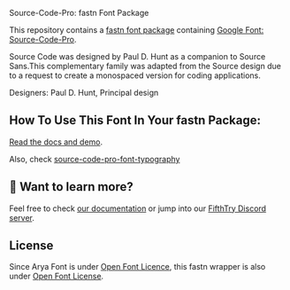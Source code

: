 Source-Code-Pro: fastn Font Package

This repository contains a [fastn font package](https://fpm.dev/featured/fonts/) containing [Google Font: 
Source-Code-Pro](https://fonts.google.com/specimen/Source+Code+Pro/about).

Source Code was designed by Paul D. Hunt as 
a companion to Source Sans.This complementary 
family was adapted from the Source design 
due to a request to create a monospaced 
version for coding applications.

Designers: Paul D. Hunt, Principal design

## How To Use This Font In Your fastn Package:

[Read the docs and demo](https://fastn-community.github.io/source-code-pro-font/).

Also, check [source-code-pro-font-typography](https://fastn-community.github.io/source-code-pro-font-typography/)

## 👀 Want to learn more?

Feel free to check [our documentation](https://fpm.dev/) or jump into our [FifthTry Discord 
server](https://discord.gg/bucrdvptYd).

## License

Since Arya Font is under [Open Font Licence](https://fonts.google.com/specimen/Source+Code+Pro/about), this fastn wrapper is also
under [Open Font License](LICENSE).